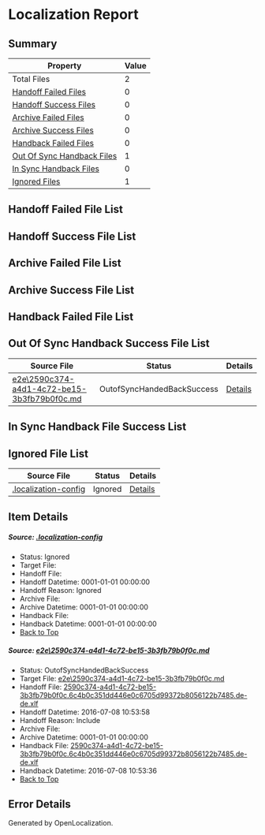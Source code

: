 # <a name='report-top'></a> Localization Report

## Summary
 Property | Value 
 -------- | ----- 
 Total Files | 2
[ Handoff Failed Files ](#handoff-failed-list)| 0
[ Handoff Success Files ](#handoff-success-list)| 0
[ Archive Failed Files ](#archive-failed-list)| 0
[ Archive Success Files ](#archive-success-list)| 0
[ Handback Failed Files ](#handback-failed-list)| 0
[ Out Of Sync Handback Files ](#outofsync-handback-success-list)| 1
[ In Sync Handback Files ](#insync-handback-success-list)| 0
[ Ignored Files ](#ignored-list)| 1

## <a name='handoff-failed-list'></a> Handoff Failed File List

## <a name='handoff-success-list'></a> Handoff Success File List

## <a name='archive-failed-list'></a> Archive Failed File List

## <a name='archive-success-list'></a> Archive Success File List

## <a name='handback-failed-list'></a> Handback Failed File List

## <a name='outofsync-handback-success-list'></a> Out Of Sync Handback Success File List
 Source File | Status | Details 
 ----------- | ------ | ------- 
 [e2e\2590c374-a4d1-4c72-be15-3b3fb79b0f0c.md](https://github.com/OpenLocalizationTestOrg/oltest/blob/7e5ec0f510036051a1066f72e302b78f1d1b3706/e2e/2590c374-a4d1-4c72-be15-3b3fb79b0f0c.md) | OutofSyncHandedBackSuccess | [Details](#3e45bf5d283ca83bfb4399e08b54c5e355e68f391)

## <a name='insync-handback-success-list'></a> In Sync Handback File Success List

## <a name='ignored-list'></a> Ignored File List
 Source File | Status | Details 
 ----------- | ------ | ------- 
 [.localization-config](https://github.com/OpenLocalizationTestOrg/oltest/blob/7e5ec0f510036051a1066f72e302b78f1d1b3706/.localization-config) | Ignored | [Details](#3d4f252ac210baf56311d7e97dcc2db10974dbd20)

## Item Details
##### <a name='3d4f252ac210baf56311d7e97dcc2db10974dbd20'></a> Source: [.localization-config](https://github.com/OpenLocalizationTestOrg/oltest/blob/7e5ec0f510036051a1066f72e302b78f1d1b3706/.localization-config)
* Status: Ignored
* Target File: 
* Handoff File: 
* Handoff Datetime: 0001-01-01 00:00:00
* Handoff Reason: Ignored
* Archive File: 
* Archive Datetime: 0001-01-01 00:00:00
* Handback File: 
* Handback Datetime: 0001-01-01 00:00:00
* [Back to Top](#report-top)

##### <a name='3e45bf5d283ca83bfb4399e08b54c5e355e68f391'></a> Source: [e2e\2590c374-a4d1-4c72-be15-3b3fb79b0f0c.md](https://github.com/OpenLocalizationTestOrg/oltest/blob/7e5ec0f510036051a1066f72e302b78f1d1b3706/e2e/2590c374-a4d1-4c72-be15-3b3fb79b0f0c.md)
* Status: OutofSyncHandedBackSuccess
* Target File: [e2e\2590c374-a4d1-4c72-be15-3b3fb79b0f0c.md](https://github.com/OpenLocalizationTestOrg/oltest-dede-fly/blob/3a346e7e380b3faaee0646abfe6ba9abbe65b5f8/e2e/2590c374-a4d1-4c72-be15-3b3fb79b0f0c.md)
* Handoff File: [2590c374-a4d1-4c72-be15-3b3fb79b0f0c.6c4b0c351dd446e0c6705d99372b8056122b7485.de-de.xlf](https://github.com/OpenLocalizationTestOrg/olhandoff-e2e/blob/999a337fba6b4a750d9aee6041416b8f793fb034/ol-handoff/OpenLocalizationTestOrg/oltest-dede-fly/ci/ht/2590c374-a4d1-4c72-be15-3b3fb79b0f0c.6c4b0c351dd446e0c6705d99372b8056122b7485.de-de.xlf)
* Handoff Datetime: 2016-07-08 10:53:58
* Handoff Reason: Include
* Archive File: 
* Archive Datetime: 0001-01-01 00:00:00
* Handback File: [2590c374-a4d1-4c72-be15-3b3fb79b0f0c.6c4b0c351dd446e0c6705d99372b8056122b7485.de-de.xlf](https://github.com/OpenLocalizationTestOrg/olhandback-e2e/blob/3c17a026d469b42734c92e69ddbf90adaa26c0dd/ol-handback/OpenLocalizationTestOrg/oltest-dede-fly/ci/ht/2590c374-a4d1-4c72-be15-3b3fb79b0f0c.6c4b0c351dd446e0c6705d99372b8056122b7485.de-de.xlf)
* Handback Datetime: 2016-07-08 10:53:36
* [Back to Top](#report-top)


## Error Details

Generated by OpenLocalization.
